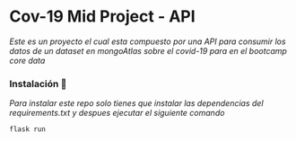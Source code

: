 

# Cov-19 Mid Project - API

_Este es un proyecto el cual esta compuesto por una API para consumir los datos de un dataset en mongoAtlas sobre el covid-19 para en el bootcamp core data_


### Instalación 🔧

_Para instalar este repo solo tienes que instalar las dependencias del requirements.txt y despues ejecutar el siguiente comando_

```
flask run
```


